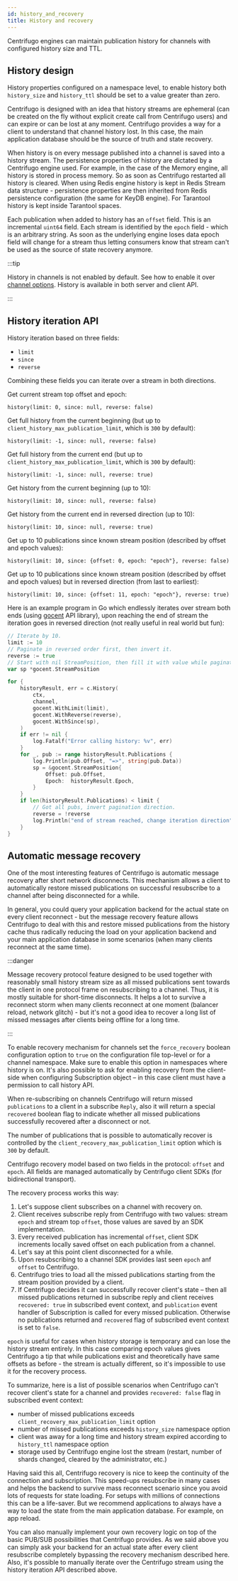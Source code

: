 ```yaml
---
id: history_and_recovery
title: History and recovery
---
```


Centrifugo engines can maintain publication history for channels with configured history size and TTL.

## History design

History properties configured on a namespace level, to enable history both `history_size` and `history_ttl` should be set to a value greater than zero. 

Centrifugo is designed with an idea that history streams are ephemeral (can be created on the fly without explicit create call from Centrifugo users) and can expire or can be lost at any moment. Centrifugo provides a way for a client to understand that channel history lost. In this case, the main application database should be the source of truth and state recovery.

When history is on every message published into a channel is saved into a history stream. The persistence properties of history are dictated by a Centrifugo engine used. For example, in the case of the Memory engine, all history is stored in process memory. So as soon as Centrifugo restarted all history is cleared. When using Redis engine history is kept in Redis Stream data structure - persistence properties are then inherited from Redis persistence configuration (the same for KeyDB engine). For Tarantool history is kept inside Tarantool spaces.

Each publication when added to history has an `offset` field. This is an incremental `uint64` field. Each stream is identified by the `epoch` field - which is an arbitrary string. As soon as the underlying engine loses data epoch field will change for a stream thus letting consumers know that stream can't be used as the source of state recovery anymore.

:::tip

History in channels is not enabled by default. See how to enable it over [channel options](./channels.md#channel-options). History is available in both server and client API.

:::

## History iteration API

History iteration based on three fields:

* `limit`
* `since`
* `reverse`

Combining these fields you can iterate over a stream in both directions.

Get current stream top offset and epoch:

```
history(limit: 0, since: null, reverse: false)
```

Get full history from the current beginning (but up to `client_history_max_publication_limit`, which is `300` by default):

```
history(limit: -1, since: null, reverse: false)
```

Get full history from the current end (but up to `client_history_max_publication_limit`, which is `300` by default):

```
history(limit: -1, since: null, reverse: true)
```

Get history from the current beginning (up to 10):

```
history(limit: 10, since: null, reverse: false)
```

Get history from the current end in reversed direction (up to 10):

```
history(limit: 10, since: null, reverse: true) 
```

Get up to 10 publications since known stream position (described by offset and epoch values):

```
history(limit: 10, since: {offset: 0, epoch: "epoch"}, reverse: false)
```

Get up to 10 publications since known stream position (described by offset and epoch values) but in reversed direction (from last to earliest):

```
history(limit: 10, since: {offset: 11, epoch: "epoch"}, reverse: true)
```

Here is an example program in Go which endlessly iterates over stream both ends (using [gocent](https://github.com/centrifugal/gocent) API library), upon reaching the end of stream the iteration goes in reversed direction (not really useful in real world but fun): 

```go
// Iterate by 10.
limit := 10
// Paginate in reversed order first, then invert it.
reverse := true
// Start with nil StreamPosition, then fill it with value while paginating.
var sp *gocent.StreamPosition

for {
	historyResult, err = c.History(
        ctx,
        channel,
		gocent.WithLimit(limit),
		gocent.WithReverse(reverse),
        gocent.WithSince(sp),
	)
	if err != nil {
		log.Fatalf("Error calling history: %v", err)
	}
	for _, pub := range historyResult.Publications {
		log.Println(pub.Offset, "=>", string(pub.Data))
		sp = &gocent.StreamPosition{
			Offset: pub.Offset,
			Epoch:  historyResult.Epoch,
		}
	}
	if len(historyResult.Publications) < limit {
		// Got all pubs, invert pagination direction.
		reverse = !reverse
		log.Println("end of stream reached, change iteration direction")
	}
}
```

## Automatic message recovery

One of the most interesting features of Centrifugo is automatic message recovery after short network disconnects. This mechanism allows a client to automatically restore missed publications on successful resubscribe to a channel after being disconnected for a while.

In general, you could query your application backend for the actual state on every client reconnect - but the message recovery feature allows Centrifugo to deal with this and restore missed publications from the history cache thus radically reducing the load on your application backend and your main application database in some scenarios (when many clients reconnect at the same time).

:::danger

Message recovery protocol feature designed to be used together with reasonably small history stream size as all missed publications sent towards the client in one protocol frame on resubscribing to a channel. Thus, it is mostly suitable for short-time disconnects. It helps a lot to survive a reconnect storm when many clients reconnect at one moment (balancer reload, network glitch) - but it's not a good idea to recover a long list of missed messages after clients being offline for a long time.

:::

To enable recovery mechanism for channels set the `force_recovery` boolean configuration option to `true` on the configuration file top-level or for a channel namespace. Make sure to enable this option in namespaces where history is on. It's also possible to ask for enabling recovery from the client-side when configuring Subscription object – in this case client must have a permission to call history API.

When re-subscribing on channels Centrifugo will return missed `publications` to a client in a subscribe `Reply`, also it will return a special `recovered` boolean flag to indicate whether all missed publications successfully recovered after a disconnect or not.

The number of publications that is possible to automatically recover is controlled by the `client_recovery_max_publication_limit` option which is `300` by default. 

Centrifugo recovery model based on two fields in the protocol: `offset` and `epoch`. All fields are managed automatically by Centrifugo client SDKs (for bidirectional transport).

The recovery process works this way:

1. Let's suppose client subscribes on a channel with recovery on.
2. Client receives subscribe reply from Centrifugo with two values: stream `epoch` and stream top `offset`, those values are saved by an SDK implementation.
3. Every received publication has incremental `offset`, client SDK increments locally saved offset on each publication from a channel.
4. Let's say at this point client disconnected for a while.
5. Upon resubscribing to a channel SDK provides last seen `epoch` anf `offset` to Centrifugo.
6. Centrifugo tries to load all the missed publications starting from the stream position provided by a client.
7. If Centrifugo decides it can successfully recover client's state – then all missed publications returned in subscribe reply and client receives `recovered: true` in subscribed event context, and `publication` event handler of Subscription is called for every missed publication. Otherwise no publications returned and `recovered` flag of subscribed event context is set to `false`.

`epoch` is useful for cases when history storage is temporary and can lose the history stream entirely. In this case comparing epoch values gives Centrifugo a tip that while publications exist and theoretically have same offsets as before - the stream is actually different, so it's impossible to use it for the recovery process.

To summarize, here is a list of possible scenarios when Centrifugo can't recover client's state for a channel and provides `recovered: false` flag in subscribed event context:

* number of missed publications exceeds `client_recovery_max_publication_limit` option
* number of missed publications exceeds `history_size` namespace option
* client was away for a long time and history stream expired according to `history_ttl` namespace option
* storage used by Centrifugo engine lost the stream (restart, number of shards changed, cleared by the administrator, etc.)

Having said this all, Centrifugo recovery is nice to keep the continuity of the connection and subscription. This speed-ups resubscribe in many cases and helps the backend to survive mass reconnect scenario since you avoid lots of requests for state loading. For setups with millions of connections this can be a life-saver. But we recommend applications to always have a way to load the state from the main application database. For example, on app reload.

You can also manually implement your own recovery logic on top of the basic PUB/SUB possibilities that Centrifugo provides. As we said above you can simply ask your backend for an actual state after every client resubscribe completely bypassing the recovery mechanism described here. Also, it's possible to manually iterate over the Centrifugo stream using the history iteration API described above.
